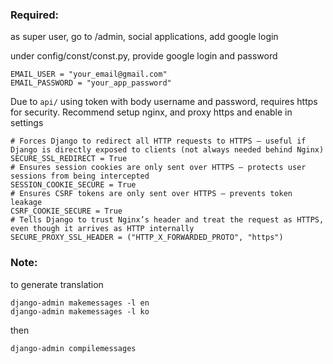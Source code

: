 ### Required:

as super user, go to /admin, social applications, add google login

under config/const/const.py, provide google login and password

```
EMAIL_USER = "your_email@gmail.com"
EMAIL_PASSWORD = "your_app_password"
```

Due to `api/` using token with body username and password, requires https for security.
Recommend setup nginx, and proxy https and enable in settings

```aiignore
# Forces Django to redirect all HTTP requests to HTTPS — useful if Django is directly exposed to clients (not always needed behind Nginx)
SECURE_SSL_REDIRECT = True
# Ensures session cookies are only sent over HTTPS — protects user sessions from being intercepted
SESSION_COOKIE_SECURE = True
# Ensures CSRF tokens are only sent over HTTPS — prevents token leakage
CSRF_COOKIE_SECURE = True
# Tells Django to trust Nginx’s header and treat the request as HTTPS, even though it arrives as HTTP internally
SECURE_PROXY_SSL_HEADER = ("HTTP_X_FORWARDED_PROTO", "https")
```

### Note:

to generate translation

```
django-admin makemessages -l en
django-admin makemessages -l ko
```

then

```
django-admin compilemessages
```
